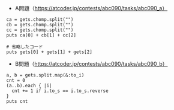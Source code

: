 - A問題（https://atcoder.jp/contests/abc090/tasks/abc090_a）
```
ca = gets.chomp.split("")
cb = gets.chomp.split("")
cc = gets.chomp.split("")
puts ca[0] + cb[1] + cc[2]

# 省略したコード
puts gets[0] + gets[1] + gets[2]
```

- B問題（https://atcoder.jp/contests/abc090/tasks/abc090_b）
```
a, b = gets.split.map(&:to_i)
cnt = 0
(a..b).each { |i|
  cnt += 1 if i.to_s == i.to_s.reverse
}
puts cnt
```
